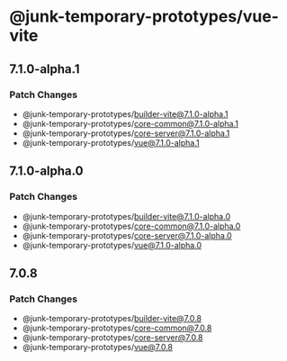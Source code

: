 # @junk-temporary-prototypes/vue-vite

## 7.1.0-alpha.1

### Patch Changes

- @junk-temporary-prototypes/builder-vite@7.1.0-alpha.1
- @junk-temporary-prototypes/core-common@7.1.0-alpha.1
- @junk-temporary-prototypes/core-server@7.1.0-alpha.1
- @junk-temporary-prototypes/vue@7.1.0-alpha.1

## 7.1.0-alpha.0

### Patch Changes

- @junk-temporary-prototypes/builder-vite@7.1.0-alpha.0
- @junk-temporary-prototypes/core-common@7.1.0-alpha.0
- @junk-temporary-prototypes/core-server@7.1.0-alpha.0
- @junk-temporary-prototypes/vue@7.1.0-alpha.0

## 7.0.8

### Patch Changes

- @junk-temporary-prototypes/builder-vite@7.0.8
- @junk-temporary-prototypes/core-common@7.0.8
- @junk-temporary-prototypes/core-server@7.0.8
- @junk-temporary-prototypes/vue@7.0.8
